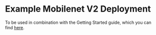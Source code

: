 # Example Mobilenet V2 Deployment
To be used in combination with the Getting Started guide, which you can find [here]().
